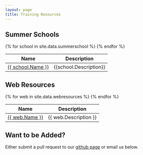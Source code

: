 ```yaml
---
layout: page
title: Training Resources
---
```


## Summer Schools
<section>
<div class="table-wrapper">
<table>
<thead>
  <tr>
    <th>Name</th>
    <th>Description</th>
  </tr>
</thead>

<tbody>
  {% for school in site.data.summerschool %}
  <tr>
    <td><a href = "{{ school.Website }}">{{ school.Name }}</a></td>
    <td>{{school.Description}}</td>
  </tr>
  {% endfor %}
</tbody>

</table>
</div>
</section>

## Web Resources
<section>
<div class="table-wrapper">
<table>
<thead>
  <tr>
    <th>Name</th>
    <th>Description</th>
  </tr>
</thead>

<tbody>
  {% for web in site.data.webresources %}
  <tr>
    <td><a href = "{{ web.Website }}">{{ web.Name }}</a></td>
    <td>{{ web.Description }}</td>
  </tr>
  {% endfor %}
</tbody>

</table>
</div>
</section>

## Want to be Added?
Either submit a pull request to our <a href="https://github.com/computational-san/computational-san.github.io">github page</a> or email us below.

